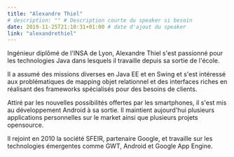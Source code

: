 ```yaml
---
title: "Alexandre Thiel"
# description: "" # Description courte du speaker si besoin
date: 2019-11-25T21:10:31+01:00 # date d'ajout du speaker
link: "alexandrethiel"
---
```

Ingénieur diplômé de l'INSA de Lyon, Alexandre Thiel s'est passionné pour les technologies Java dans lesquels il travaille depuis sa sortie de l'école.

Il a assumé des missions diverses en Java EE et en Swing et s'est intéressé aux problématiques de mapping objet relationnel et des interfaces riches en réalisant des frameworks spécialisés pour des besoins de clients.

Attiré par les nouvelles possibilités offertes par les smartphones, il s'est mis au développement Android à sa sortie. Il maintient aujourd'hui plusieurs applications personnelles sur le market ainsi que plusieurs projets opensource.

Il rejoint en 2010 la société SFEIR, partenaire Google, et travaille sur les technologies émergentes comme GWT, Android et Google App Engine.